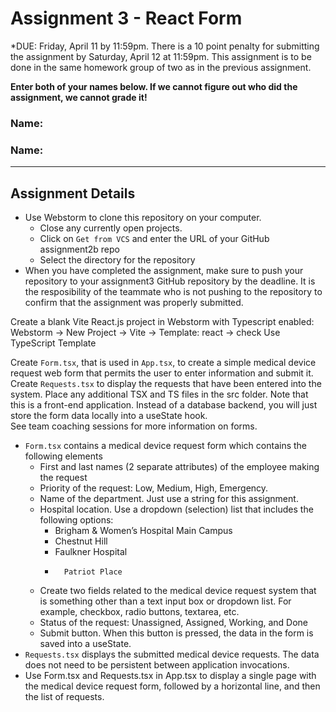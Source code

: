 # Assignment 3 - React Form
*DUE: Friday, April 11 by 11:59pm. There is a 10 point penalty for submitting the assignment by Saturday, April 12 at 11:59pm.
This assignment is to be done in the same homework group of two as in the previous assignment.

**Enter both of your names below. If we cannot figure out who did the assignment, we cannot grade it!**
### Name: 
### Name: 
---
## Assignment Details
* Use Webstorm to clone this repository on your computer.
  * Close any currently open projects.
  * Click on `Get from VCS` and enter the URL of your GitHub assignment2b repo
  * Select the directory for the repository
* When you have completed the assignment, make sure to push your repository to your assignment3 GitHub repository by the deadline.
  It is the resposibility of the teammate who is not pushing to the repository to confirm that the assignment was properly
  submitted.

Create a blank Vite React.js project in Webstorm with Typescript enabled:  
Webstorm -> New Project -> Vite -> Template: react -> check Use TypeScript Template

Create `Form.tsx`, that is used in `App.tsx`, to create a simple medical device request web form that permits the
user to enter information and submit it. Create `Requests.tsx` to display the requests that have been entered into
the system. Place any additional TSX and TS files in the src folder. Note that this is a front-end application.
Instead of a database backend, you will just store the form data locally into a useState hook.  
See team coaching sessions for more information on forms. 

* `Form.tsx` contains a medical device request form which contains the following elements
  *	First and last names (2 separate attributes) of the employee making the request
  *	Priority of the request: Low, Medium, High, Emergency. 
  *	Name of the department. Just use a string for this assignment.
  *	Hospital location. Use a dropdown (selection) list that includes the following options:
    *	Brigham & Women’s Hospital Main Campus
    *	Chestnut Hill
    *	Faulkner Hospital
    *		Patriot Place
  *	Create two fields related to the medical device request system that is something other than a text input box or dropdown list.
    For example, checkbox, radio buttons, textarea, etc.
  *	Status of the request: Unassigned, Assigned, Working, and Done
  *	Submit button. When this button is pressed, the data in the form is saved into a useState.
* `Requests.tsx` displays the submitted medical device requests. The data does not need to be persistent between application invocations.
* Use Form.tsx and Requests.tsx in App.tsx to display a single page with the medical device request form, followed
  by a horizontal line, and then the list of requests.
  
